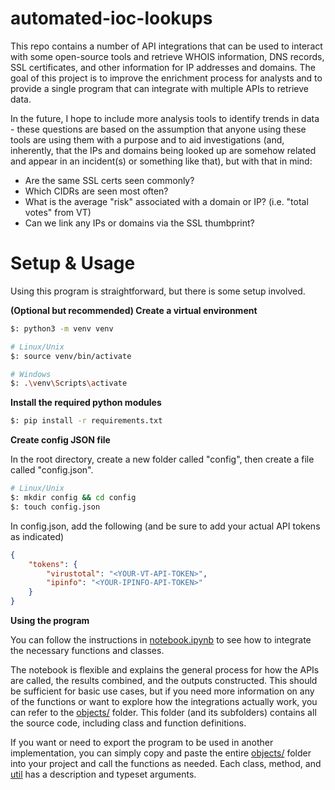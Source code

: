 # automated-ioc-lookups

This repo contains a number of API integrations that can be used to interact with some open-source tools and retrieve WHOIS information, DNS records, SSL certificates, and other information for IP addresses and domains. The goal of this project is to improve the enrichment process for analysts and to provide a single program that can integrate with multiple APIs to retrieve data. 

In the future, I hope to include more analysis tools to identify trends in data - these questions are based on the assumption that anyone using these tools are using them with a purpose and to aid investigations (and, inherently, that the IPs and domains being looked up are somehow related and appear in an incident(s) or something like that), but with that in mind: 

- Are the same SSL certs seen commonly?
- Which CIDRs are seen most often?
- What is the average "risk" associated with a domain or IP? (i.e. "total votes" from VT)
- Can we link any IPs or domains via the SSL thumbprint? 

# Setup & Usage

Using this program is straightforward, but there is some setup involved. 

**(Optional but recommended) Create a virtual environment**
```bash
$: python3 -m venv venv 

# Linux/Unix
$: source venv/bin/activate

# Windows 
$: .\venv\Scripts\activate
```

**Install the required python modules**
```bash
$: pip install -r requirements.txt
```

**Create config JSON file**

In the root directory, create a new folder called "config", then create a file called "config.json".
```bash
# Linux/Unix
$: mkdir config && cd config
$: touch config.json
```

In config.json, add the following (and be sure to add your actual API tokens as indicated)
```json
{
    "tokens": {
        "virustotal": "<YOUR-VT-API-TOKEN>",
        "ipinfo": "<YOUR-IPINFO-API-TOKEN>"
    }
}
```

**Using the program**

You can follow the instructions in [notebook.ipynb](./notebook.ipynb) to see how to integrate the necessary functions and classes.

The notebook is flexible and explains the general process for how the APIs are called, the results combined, and the outputs constructed. This should be sufficient for basic use cases, but if you need more information on any of the functions or want to explore how the integrations actually work, you can refer to the [objects/](./objects/) folder. This folder (and its subfolders) contains all the source code, including class and function definitions. 

If you want or need to export the program to be used in another implementation, you can simply copy and paste the entire [objects/](./objects/) folder into your project and call the functions as needed. Each class, method, and [util](./objects/utils/) has a description and typeset arguments.